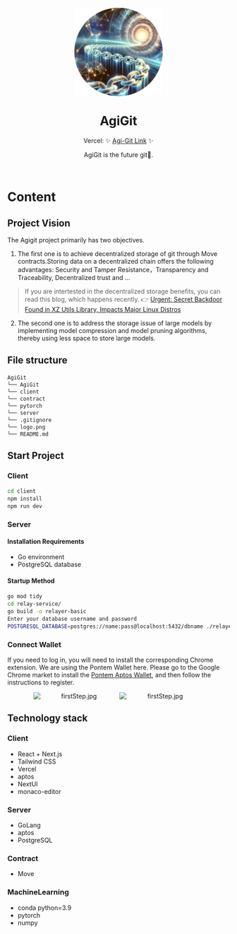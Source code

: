 <p align="center">
  <img src="logo.png" width="200px" align="center" alt="Babel Logo" />
  <h1 align="center">AgiGit </h1>
  <p align="center">
    Vercel: ✨ <a href="https://agigit.vercel.app/ ">Agi-Git Link</a> ✨
  </p>
   <p align="center">
      AgiGit is the future git🤩.
    </p>
</p>
<br/>

# Content

## Project Vision

The Agigit project primarily has two objectives.


1. The first one is to achieve decentralized storage of git through Move contracts.Storing data on a decentralized chain offers the following advantages: Security and Tamper Resistance，Transparency and Traceability, Decentralized trust and ...

> If you are intertested in the decentralized storage  benefits, you can read this blog, which happens recently. 👉  [Urgent: Secret Backdoor Found in XZ Utils Library, Impacts Major Linux Distros](https://thehackernews.com/2024/03/urgent-secret-backdoor-found-in-xz.html)

2. The second one is to address the storage issue of large models by implementing model compression and model pruning algorithms, thereby using less space to store large models.

## File structure

```
AgiGit
└── AgiGit
└── client
└── contract
└── pytorch
└── server
└── .gitignore
└── logo.png
└── README.md
```

## Start Project

### Client

```bash
cd client
npm install
npm run dev
```

### Server

####  Installation Requirements

- Go environment
- PostgreSQL database

#### Startup Method

```bash
go mod tidy
cd relay-service/
go build -o relayer-basic
Enter your database username and password
POSTGRESQL_DATABASE=postgres://name:pass@localhost:5432/dbname ./relayer-basic  
```

### Connect Wallet

If you need to log in, you will need to install the corresponding Chrome extension. We are using the Pontem Wallet here. Please go to the Google Chrome market to install the [Pontem Aptos Wallet](https://chromewebstore.google.com/detail/pontem-aptos-wallet/phkbamefinggmakgklpkljjmgibohnba), and then follow the instructions to register.

<div style="text-align:center;">
<img src="https://github.com/XinBaoCode/ImageBed/blob/main/remoteBBY/agigit-1.png?raw=true" alt="firstStep.jpg" width="38%" style="display:inline-block;">
<img src="https://github.com/XinBaoCode/ImageBed/blob/main/remoteBBY/agigit-2.png?raw=true" alt="firstStep.jpg" width="38%" style="display:inline-block;">
</div>

## Technology stack

### Client

* React + Next.js
* Tailwind CSS
* Vercel
* aptos
* NextUI
* monaco-editor

### Server
* GoLang
* aptos
* PostgreSQL 

### Contract
* Move

### MachineLearning
* conda python=3.9
* pytorch
* numpy